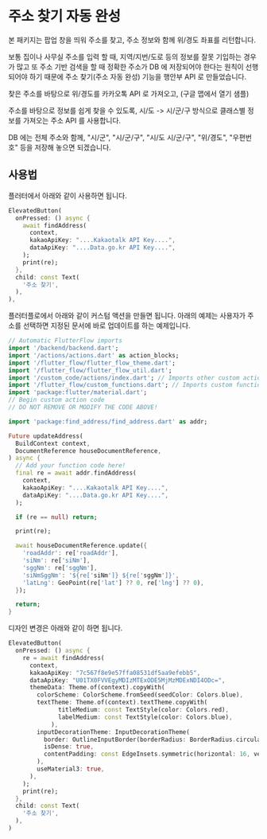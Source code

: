 # 주소 찾기 자동 완성


본 패키지는 팝업 창을 띄워 주소를 찾고, 주소 정보와 함께 위/경도 좌표를 리턴합니다.

보통 집이나 사무실 주소를 입력 할 때, 지역/지번/도로 등의 정보를 잘못 기입하는 경우가 많고 또 주소 기반 검색을 할 때 정확한 주소가 DB 에 저장되어야 한다는 원칙이 선행되어야 하기 때문에 주소 찾기(주소 자동 완성) 기능을 행안부 API 로 만들었습니다.

찾은 주소를 바탕으로 위/경도를 카카오톡 API 로 가져오고, (구글 맵에서 열기 샘플)

주소를 바탕으로 정보를 쉽게 찾을 수 있도록, 시/도 -> 시/군/구 방식으로 클래스별 정보를 가져오는 주소 API 를 사용합니다.

DB 에는 전체 주소와 함께, "시/군", "시/군/구", "시/도 시/군/구", "위/경도", "우편번호" 등을 저장해 놓으면 되겠습니다.



## 사용법


플러터에서 아래와 같이 사용하면 됩니다.

```dart
ElevatedButton(
  onPressed: () async {
    await findAddress(
      context,
      kakaoApiKey: "....Kakaotalk API Key....",
      dataApiKey: "....Data.go.kr API Key....",
    );
    print(re);
  },
  child: const Text(
    '주소 찾기',
  ),
),
```

플러터플로에서 아래와 같이 커스텀 액션을 만들면 됩니다. 아래의 예제는 사용자가 주소를 선택하면 지정된 문서에 바로 업데이트를 하는 예제입니다.

```dart
// Automatic FlutterFlow imports
import '/backend/backend.dart';
import '/actions/actions.dart' as action_blocks;
import '/flutter_flow/flutter_flow_theme.dart';
import '/flutter_flow/flutter_flow_util.dart';
import '/custom_code/actions/index.dart'; // Imports other custom actions
import '/flutter_flow/custom_functions.dart'; // Imports custom functions
import 'package:flutter/material.dart';
// Begin custom action code
// DO NOT REMOVE OR MODIFY THE CODE ABOVE!

import 'package:find_address/find_address.dart' as addr;

Future updateAddress(
  BuildContext context,
  DocumentReference houseDocumentReference,
) async {
  // Add your function code here!
  final re = await addr.findAddress(
    context,
    kakaoApiKey: "....Kakaotalk API Key....",
    dataApiKey: "....Data.go.kr API Key....",
  );

  if (re == null) return;

  print(re);

  await houseDocumentReference.update({
    'roadAddr': re['roadAddr'],
    'siNm': re['siNm'],
    'sggNm': re['sggNm'],
    'siNmSggNm': '${re['siNm']} ${re['sggNm']}',
    'latLng': GeoPoint(re['lat'] ?? 0, re['lng'] ?? 0),
  });

  return;
}
```


디자인 변경은 아래와 같이 하면 됩니다.

```dart
ElevatedButton(
  onPressed: () async {
    re = await findAddress(
      context,
      kakaoApiKey: "7c567f8e9e57ffa08531df5aa9efebb5",
      dataApiKey: "U01TX0FVVEgyMDIzMTExODE5MjMzMDExNDI4ODc=",
      themeData: Theme.of(context).copyWith(
        colorScheme: ColorScheme.fromSeed(seedColor: Colors.blue),
        textTheme: Theme.of(context).textTheme.copyWith(
              titleMedium: const TextStyle(color: Colors.red),
              labelMedium: const TextStyle(color: Colors.blue),
            ),
        inputDecorationTheme: InputDecorationTheme(
          border: OutlineInputBorder(borderRadius: BorderRadius.circular(16)),
          isDense: true,
          contentPadding: const EdgeInsets.symmetric(horizontal: 16, vertical: 8),
        ),
        useMaterial3: true,
      ),
    );
    print(re);
  },
  child: const Text(
    '주소 찾기',
  ),
)
```